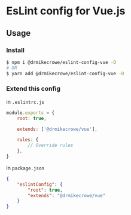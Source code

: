 # EsLint config for Vue.js

## Usage

### Install

```bash
$ npm i @drmikecrowe/eslint-config-vue -D
# OR
$ yarn add @drmikecrowe/eslint-config-vue -D
```

### Extend this config

in `.eslintrc.js`

```js
module.exports = {
    root: true,

    extends: ['@drmikecrowe/vue'],

    rules: {
        // Override rules
    },
}
```

in `package.json`

```json
{
    "eslintConfig": {
        "root": true,
        "extends": "@drmikecrowe/vue"
    }
}
```
